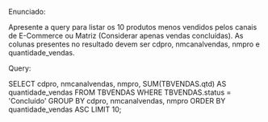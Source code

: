 Enunciado:

Apresente a query para listar os 10 produtos menos vendidos pelos canais de E-Commerce ou Matriz (Considerar apenas vendas concluídas).  As colunas presentes no resultado devem ser cdpro, nmcanalvendas, nmpro e quantidade_vendas.

Query:

SELECT 
  cdpro,
  nmcanalvendas,
  nmpro,
  SUM(TBVENDAS.qtd) AS quantidade_vendas
FROM 
  TBVENDAS
WHERE 
  TBVENDAS.status = 'Concluído'
GROUP BY 
  cdpro, nmcanalvendas, nmpro
ORDER BY 
  quantidade_vendas ASC
LIMIT 10;